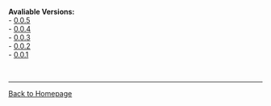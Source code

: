 **Avaliable Versions:**  
\- [0.0.5](0.0.5)  
\- [0.0.4](0.0.4)  
\- [0.0.3](0.0.3)  
\- [0.0.2](0.0.2)  
\- [0.0.1](0.0.1)

<br>

----------------------
[Back to Homepage](..)